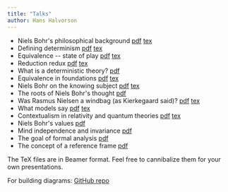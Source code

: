 ```yaml
---
title: "Talks"
author: Hans Halvorson
---
```


- Niels Bohr's philosophical background [pdf](talks/b4bohr.pdf) [tex](talks/b4bohr.tex)
- Defining determinism [pdf](talks/venice-determinism.pdf) [tex](talks/venice-determinism.tex)
- Equivalence -- state of play [pdf](talks/equivalence.pdf) [tex](talks/equivalence.tex)
- Reduction redux [pdf](talks/reduction.pdf) [tex](talks/reduction.tex)
- What is a deterministic theory? [pdf](talks/determinism.pdf)
- Equivalence in foundations [pdf](talks/equivalence-foundations.pdf)
  [tex](talks/equivalence-foundations.tex)
- Niels Bohr on the knowing subject [pdf](talks/shifty.pdf) [tex](talks/shifty.tex)
- The roots of Niels Bohr's thought [pdf](talks/bohr-roots.pdf)
- Was Rasmus Nielsen a windbag (as Kierkegaard said)? [pdf](talks/windbag.pdf) [tex](talks/windbag.tex)
- What models say [pdf](talks/irvine2023.pdf) [tex](talks/irvine2023.tex)
- Contextualism in relativity and quantum theories [pdf](talks/stockholm2023.pdf) [tex](talks/stockholm2023.tex)
- Niels Bohr's values [pdf](talks/bohr-values.pdf)
- Mind independence and invariance
  [pdf](https://www.dropbox.com/scl/fi/ofujng5fgzafued49sxwg/mind.pdf?rlkey=lqcnebnd56161g0e01dz7lmnt&dl=0)
- The goal of formal analysis [pdf](talks/formal-outline.pdf)
- The concept of a reference frame [pdf](talks/vienna2023.pdf) 

The TeX files are in Beamer format. Feel free to cannibalize them for
your own presentations.

For building diagrams: [GitHub repo](https://github.com/hhalvors/diagrams)

